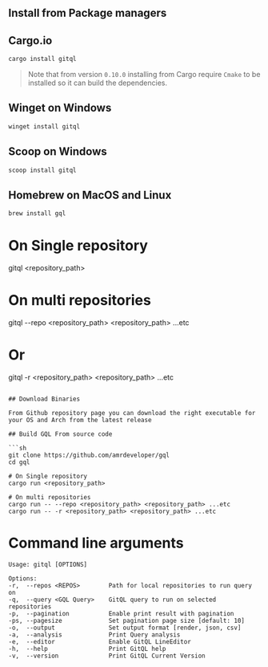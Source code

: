 ## Install from Package managers

## Cargo.io

```sh
cargo install gitql
```

> Note that from version `0.10.0` installing from Cargo require `Cmake` to be installed so it can build the dependencies.

## Winget on Windows

```sh
winget install gitql
```

## Scoop on Windows

```sh
scoop install gitql
```

## Homebrew on MacOS and Linux

```sh
brew install gql
```

# On Single repository
gitql <repository_path>

# On multi repositories
gitql --repo <repository_path> <repository_path> ...etc

# Or
gitql -r <repository_path> <repository_path> ...etc
```

## Download Binaries

From Github repository page you can download the right executable for your OS and Arch from the latest release

## Build GQL From source code

```sh
git clone https://github.com/amrdeveloper/gql
cd gql

# On Single repository
cargo run <repository_path>

# On multi repositories
cargo run -- --repo <repository_path> <repository_path> ...etc
cargo run -- -r <repository_path> <repository_path> ...etc
```

# Command line arguments

```
Usage: gitql [OPTIONS]

Options:
-r,  --repos <REPOS>        Path for local repositories to run query on
-q,  --query <GQL Query>    GitQL query to run on selected repositories
-p,  --pagination           Enable print result with pagination
-ps, --pagesize             Set pagination page size [default: 10]
-o,  --output               Set output format [render, json, csv]
-a,  --analysis             Print Query analysis
-e,  --editor               Enable GitQL LineEditor
-h,  --help                 Print GitQL help
-v,  --version              Print GitQL Current Version
```
